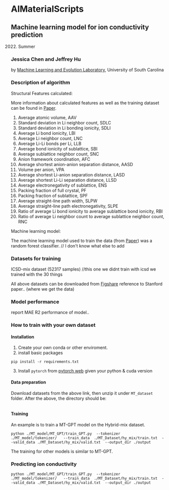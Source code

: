# AIMaterialScripts

## Machine learning model for ion conductivity prediction

   2022. Summer

### Jessica Chen and Jeffrey Hu

by <a href="http://mleg.cse.sc.edu" target="_blank">Machine Learning and Evolution Laboratory</a>, University of South Carolina


### Description of algorithm

Structural Features calculated: 

More information about calculated features as well as the training dataset can be found in [Paper](https://doi.org/10.1039/C6EE02697D). 

1. Average atomic volume, AAV 
2. Standard deviation in Li neighbor count, SDLC
3. Standard deviation in Li bonding ionicity, SDLI
4. Average Li bond ionicity, LBI
5. Average Li neighbor count, LNC
6. Average Li-Li bonds per Li, LLB
7. Average bond ionicity of sublattice, SBI
8. Average sublattice neighbor count, SNC
9. Anion framework coordination, AFC
10. Average shortest anion-anion separation distance, AASD
11. Volume per anion, VPA
12. Average shortest Li-anion separation distance, LASD
13. Average shortest Li-Li separation distance, LLSD
14. Average electronegativity of sublattice, ENS
15. Packing fraction of full crystal, PF
16. Packing fraction of sublattice, SPF
17. Average straight-line path width, SLPW
18. Average straight-line path electronegativity, SLPE
19. Ratio of average Li bond ionicity to average sublattice bond ionicity, RBI
20. Ratio of average Li neighbor count to average sublattice neighbor count, RNC


Machine learning model: 

The machine learning model used to train the data (from [Paper](https://doi.org/10.1039/C6EE02697D)) was a random forest classifier. 
// I don't know what else to add


### Datasets for training

ICSD-mix dataset (52317 samples)
//this one we didnt train with icsd we trained with the 30 things



All above datasets can be downloaded from [Figshare](https://figshare.com/articles/dataset/MT_dataset/20122796)
reference to Stanford paper.. (where we get the data)

### Model performance

report MAE R2 performance of model..


### How to train with your own dataset

#### Installation
1. Create your own conda or other enviroment.
2. install basic packages
```
pip install -r requirements.txt
```
3. Install `pytorch` from [pytorch web](https://pytorch.org/get-started/previous-versions/) given your python & cuda version


#### Data preparation
Download datasets from the above link, then unzip it under `MT_dataset` folder.
After the above, the directory should be:


```

```
#### Training 
An example is to train a MT-GPT model on the Hybrid-mix dataset. 
```
python ./MT_model/MT_GPT/train_GPT.py  --tokenizer ./MT_model/tokenizer/   --train_data  ./MT_Dataset/hy_mix/train.txt  --valid_data ./MT_Dataset/hy_mix/valid.txt  --output_dir ./output
```
The training for other models is similar to MT-GPT.

### Predicting ion conductivity

```
python ./MT_model/MT_GPT/train_GPT.py  --tokenizer ./MT_model/tokenizer/   --train_data  ./MT_Dataset/hy_mix/train.txt  --valid_data ./MT_Dataset/hy_mix/valid.txt  --output_dir ./output
```


